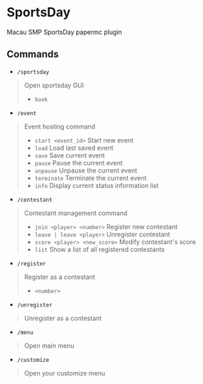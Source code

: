 # SportsDay
Macau SMP SportsDay papermc plugin
## Commands
* `/sportsday`
> Open sportsday GUI
> * `book`
* `/event`
> Event hosting command
> * `start <event_id>`
> Start new event
> * `load`
> Load last saved event
> * `save`
> Save current event
> * `pause`
> Pause the current event
> * `unpause`
> Unpause the current event
> * `terminate`
> Terminate the current event
> * `info`
> Display current status information list
* `/contestant`
> Contestant management command
> * `join <player> <number>`
> Register new contestant
> * `leave | leave <player>`
> Unregister contestant
> * `score <player> <new_score>`
> Modify contestant's score
> * `list`
> Show a list of all registered contestants
* `/register`
> Register as a contestant
> * `<number>`
* `/unregister`
> Unregister as a contestant
* `/menu`
> Open main menu
* `/customize`
> Open your customize menu
